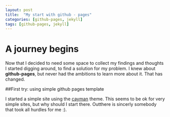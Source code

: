 ```yaml
---
layout: post
title:  "My start with github - pages"
categories: [github-pages, jekyll]
tags: [github-pages, jekyll]
---
```


# A journey begins

Now that I decided to need some space to collect my findings and thoughts I started digging around, to find a solution for my problem. I knew about **github-pages**, but never had the ambitions to learn more about it. That has changed.

##First try: using  simple github pages template

I started a simple site using the [cayman](https://github.com/pages-themes/cayman) theme. This seems to be ok for very simple sites, but why should I start there. Outthere is sincerly somebody that took all hurdles for me :).
